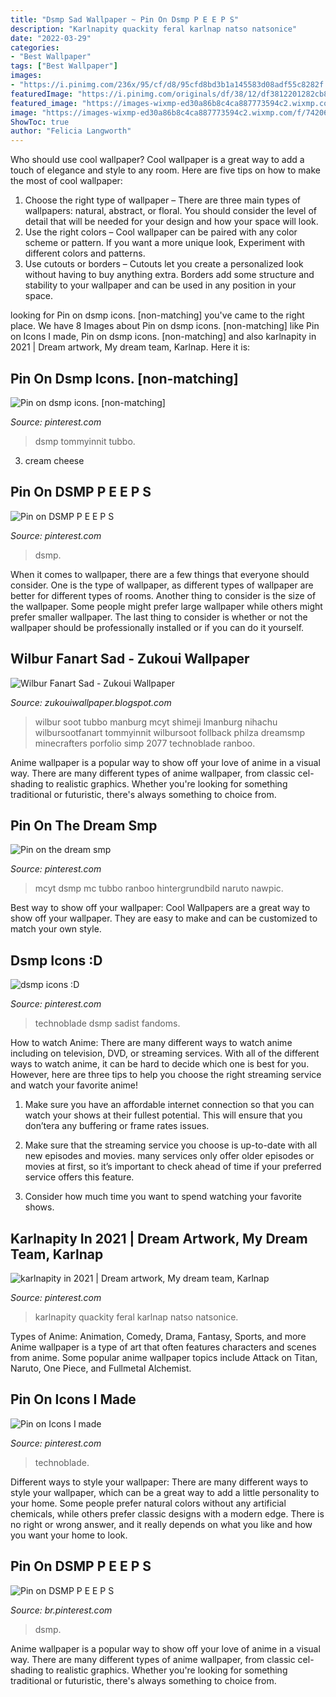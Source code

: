 ```yaml
---
title: "Dsmp Sad Wallpaper ~ Pin On Dsmp P E E P S"
description: "Karlnapity quackity feral karlnap natso natsonice"
date: "2022-03-29"
categories:
- "Best Wallpaper"
tags: ["Best Wallpaper"]
images:
- "https://i.pinimg.com/236x/95/cf/d8/95cfd8bd3b1a145583d08adf55c8282f.jpg"
featuredImage: "https://i.pinimg.com/originals/df/38/12/df3812201282cb8c86c2243cef1aa4d1.jpg"
featured_image: "https://images-wixmp-ed30a86b8c4ca887773594c2.wixmp.com/f/74206462-b972-4c24-aae4-058e82af21a9/de6vp4i-30a575d2-b1b2-4ddc-8768-cc4d7841370a.png/v1/fill/w_1024,h_1737,q_80,strp/wilbur_s_gone_mad__by_mythicalgamer05_de6vp4i-fullview.jpg?token=eyJ0eXAiOiJKV1QiLCJhbGciOiJIUzI1NiJ9.eyJzdWIiOiJ1cm46YXBwOjdlMGQxODg5ODIyNjQzNzNhNWYwZDQxNWVhMGQyNmUwIiwiaXNzIjoidXJuOmFwcDo3ZTBkMTg4OTgyMjY0MzczYTVmMGQ0MTVlYTBkMjZlMCIsIm9iaiI6W1t7ImhlaWdodCI6Ijw9MTczNyIsInBhdGgiOiJcL2ZcLzc0MjA2NDYyLWI5NzItNGMyNC1hYWU0LTA1OGU4MmFmMjFhOVwvZGU2dnA0aS0zMGE1NzVkMi1iMWIyLTRkZGMtODc2OC1jYzRkNzg0MTM3MGEucG5nIiwid2lkdGgiOiI8PTEwMjQifV1dLCJhdWQiOlsidXJuOnNlcnZpY2U6aW1hZ2Uub3BlcmF0aW9ucyJdfQ.WrQYe17FsBZlLs_0-NZc3GTj2fWN12C919KeuB7BmwU"
image: "https://images-wixmp-ed30a86b8c4ca887773594c2.wixmp.com/f/74206462-b972-4c24-aae4-058e82af21a9/de6vp4i-30a575d2-b1b2-4ddc-8768-cc4d7841370a.png/v1/fill/w_1024,h_1737,q_80,strp/wilbur_s_gone_mad__by_mythicalgamer05_de6vp4i-fullview.jpg?token=eyJ0eXAiOiJKV1QiLCJhbGciOiJIUzI1NiJ9.eyJzdWIiOiJ1cm46YXBwOjdlMGQxODg5ODIyNjQzNzNhNWYwZDQxNWVhMGQyNmUwIiwiaXNzIjoidXJuOmFwcDo3ZTBkMTg4OTgyMjY0MzczYTVmMGQ0MTVlYTBkMjZlMCIsIm9iaiI6W1t7ImhlaWdodCI6Ijw9MTczNyIsInBhdGgiOiJcL2ZcLzc0MjA2NDYyLWI5NzItNGMyNC1hYWU0LTA1OGU4MmFmMjFhOVwvZGU2dnA0aS0zMGE1NzVkMi1iMWIyLTRkZGMtODc2OC1jYzRkNzg0MTM3MGEucG5nIiwid2lkdGgiOiI8PTEwMjQifV1dLCJhdWQiOlsidXJuOnNlcnZpY2U6aW1hZ2Uub3BlcmF0aW9ucyJdfQ.WrQYe17FsBZlLs_0-NZc3GTj2fWN12C919KeuB7BmwU"
ShowToc: true
author: "Felicia Langworth"
---
```



Who should use cool wallpaper?
Cool wallpaper is a great way to add a touch of elegance and style to any room. Here are five tips on how to make the most of cool wallpaper: 
1) Choose the right type of wallpaper – There are three main types of wallpapers: natural, abstract, or floral. You should consider the level of detail that will be needed for your design and how your space will look. 
2) Use the right colors – Cool wallpaper can be paired with any color scheme or pattern. If you want a more unique look, Experiment with different colors and patterns. 
3) Use cutouts or borders – Cutouts let you create a personalized look without having to buy anything extra. Borders add some structure and stability to your wallpaper and can be used in any position in your space.

	

		
looking for Pin on dsmp icons. [non-matching] you've came to the right place. We have 8 Images about Pin on dsmp icons. [non-matching] like Pin on Icons I made, Pin on dsmp icons. [non-matching] and also karlnapity in 2021 | Dream artwork, My dream team, Karlnap. Here it is:
		
    
## Pin On Dsmp Icons. [non-matching]

<img loading=lazy src="https://i.pinimg.com/originals/07/50/6d/07506da16c0dfda5e01586755355ef2e.jpg" onerror="this.onerror=null;this.src='https://tse1.mm.bing.net/th?id=OIP.RsDpTmiGcsIDc187qWcVNgHaHa&amp;pid=15.1';" alt="Pin on dsmp icons. [non-matching]">

_Source: pinterest.com_

>dsmp tommyinnit tubbo. 

	

3. cream cheese 

    
## Pin On DSMP P E E P S

<img loading=lazy src="https://i.pinimg.com/originals/f4/b9/de/f4b9de604fe77854ab06362ccd4746ee.png" onerror="this.onerror=null;this.src='https://tse4.mm.bing.net/th?id=OIP.Jf_zUUr5nHLN54KLVd-EPQAAAA&amp;pid=15.1';" alt="Pin on DSMP P E E P S">

_Source: pinterest.com_

>dsmp. 

	

When it comes to wallpaper, there are a few things that everyone should consider. One is the type of wallpaper, as different types of wallpaper are better for different types of rooms. Another thing to consider is the size of the wallpaper. Some people might prefer large wallpaper while others might prefer smaller wallpaper. The last thing to consider is whether or not the wallpaper should be professionally installed or if you can do it yourself.

    
## Wilbur Fanart Sad - Zukoui Wallpaper

<img loading=lazy src="https://images-wixmp-ed30a86b8c4ca887773594c2.wixmp.com/f/74206462-b972-4c24-aae4-058e82af21a9/de6vp4i-30a575d2-b1b2-4ddc-8768-cc4d7841370a.png/v1/fill/w_1024,h_1737,q_80,strp/wilbur_s_gone_mad__by_mythicalgamer05_de6vp4i-fullview.jpg?token=eyJ0eXAiOiJKV1QiLCJhbGciOiJIUzI1NiJ9.eyJzdWIiOiJ1cm46YXBwOjdlMGQxODg5ODIyNjQzNzNhNWYwZDQxNWVhMGQyNmUwIiwiaXNzIjoidXJuOmFwcDo3ZTBkMTg4OTgyMjY0MzczYTVmMGQ0MTVlYTBkMjZlMCIsIm9iaiI6W1t7ImhlaWdodCI6Ijw9MTczNyIsInBhdGgiOiJcL2ZcLzc0MjA2NDYyLWI5NzItNGMyNC1hYWU0LTA1OGU4MmFmMjFhOVwvZGU2dnA0aS0zMGE1NzVkMi1iMWIyLTRkZGMtODc2OC1jYzRkNzg0MTM3MGEucG5nIiwid2lkdGgiOiI8PTEwMjQifV1dLCJhdWQiOlsidXJuOnNlcnZpY2U6aW1hZ2Uub3BlcmF0aW9ucyJdfQ.WrQYe17FsBZlLs_0-NZc3GTj2fWN12C919KeuB7BmwU" onerror="this.onerror=null;this.src='https://tse4.mm.bing.net/th?id=OIP.hGW7A-CYr39lp_yGzGQpZgHaMk&amp;pid=15.1';" alt="Wilbur Fanart Sad - Zukoui Wallpaper">

_Source: zukouiwallpaper.blogspot.com_

>wilbur soot tubbo manburg mcyt shimeji lmanburg nihachu wilbursootfanart tommyinnit wilbursoot follback philza dreamsmp minecrafters porfolio simp 2077 technoblade ranboo. 

	

Anime wallpaper is a popular way to show off your love of anime in a visual way. There are many different types of anime wallpaper, from classic cel-shading to realistic graphics. Whether you're looking for something traditional or futuristic, there's always something to choice from.

    
## Pin On The Dream Smp

<img loading=lazy src="https://i.pinimg.com/736x/bb/97/79/bb977942a69a6b676a586c34a1642499.jpg" onerror="this.onerror=null;this.src='https://tse2.mm.bing.net/th?id=OIP.4Np4Ki3eq6g3lOIWvalVbwAAAA&amp;pid=15.1';" alt="Pin on the dream smp">

_Source: pinterest.com_

>mcyt dsmp mc tubbo ranboo hintergrundbild naruto nawpic. 

	

Best way to show off your wallpaper:
Cool Wallpapers are a great way to show off your wallpaper. They are easy to make and can be customized to match your own style.

    
## Dsmp Icons :D

<img loading=lazy src="https://i.pinimg.com/236x/95/cf/d8/95cfd8bd3b1a145583d08adf55c8282f.jpg" onerror="this.onerror=null;this.src='https://tse3.mm.bing.net/th?id=OIP.5xzdBvWVBL7Fe-pE0qmUmAAAAA&amp;pid=15.1';" alt="dsmp icons :D">

_Source: pinterest.com_

>technoblade dsmp sadist fandoms. 

	

How to watch Anime: There are many different ways to watch anime including on television, DVD, or streaming services.
With all of the different ways to watch anime, it can be hard to decide which one is best for you. However, here are three tips to help you choose the right streaming service and watch your favorite anime!
1. Make sure you have an affordable internet connection so that you can watch your shows at their fullest potential. This will ensure that you don’tera any buffering or frame rates issues.

2. Make sure that the streaming service you choose is up-to-date with all new episodes and movies. many services only offer older episodes or movies at first, so it’s important to check ahead of time if your preferred service offers this feature.

3. Consider how much time you want to spend watching your favorite shows.

    
## Karlnapity In 2021 | Dream Artwork, My Dream Team, Karlnap

<img loading=lazy src="https://i.pinimg.com/originals/df/38/12/df3812201282cb8c86c2243cef1aa4d1.jpg" onerror="this.onerror=null;this.src='https://tse4.mm.bing.net/th?id=OIP.OjQ6vVUNL5DUMd61Mtf6XAHaGg&amp;pid=15.1';" alt="karlnapity in 2021 | Dream artwork, My dream team, Karlnap">

_Source: pinterest.com_

>karlnapity quackity feral karlnap natso natsonice. 

	

Types of Anime: Animation, Comedy, Drama, Fantasy, Sports, and more
Anime wallpaper is a type of art that often features characters and scenes from anime. Some popular anime wallpaper topics include Attack on Titan, Naruto, One Piece, and Fullmetal Alchemist.

    
## Pin On Icons I Made

<img loading=lazy src="https://i.pinimg.com/736x/fd/9a/34/fd9a3465e72f31246aa94879f1e7d57b.jpg" onerror="this.onerror=null;this.src='https://tse1.mm.bing.net/th?id=OIP.E_1v-QYiGV63Bn7uM8jfTwHaHa&amp;pid=15.1';" alt="Pin on Icons I made">

_Source: pinterest.com_

>technoblade. 

	

Different ways to style your wallpaper:
There are many different ways to style your wallpaper, which can be a great way to add a little personality to your home. Some people prefer natural colors without any artificial chemicals, while others prefer classic designs with a modern edge. There is no right or wrong answer, and it really depends on what you like and how you want your home to look.

    
## Pin On DSMP P E E P S

<img loading=lazy src="https://i.pinimg.com/originals/ed/77/de/ed77de761d0c6411e821b5b14f0894aa.png" onerror="this.onerror=null;this.src='https://tse1.mm.bing.net/th?id=OIP.flHXAwMej03cmPiY5VpkqgAAAA&amp;pid=15.1';" alt="Pin on DSMP P E E P S">

_Source: br.pinterest.com_

>dsmp. 

	

Anime wallpaper is a popular way to show off your love of anime in a visual way. There are many different types of anime wallpaper, from classic cel-shading to realistic graphics. Whether you're looking for something traditional or futuristic, there's always something to choice from.

